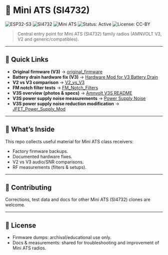 # 📡 Mini ATS (SI4732)
![ESP32-S3](https://img.shields.io/badge/MCU-ESP32--S3-blue)
![SI4732](https://img.shields.io/badge/DSP-SI4732-lightgrey)
![Mini ATS](https://img.shields.io/badge/Radio-Mini%20ATS-green)
![Status: Active](https://img.shields.io/badge/status-active-success)
![License: CC-BY](https://img.shields.io/badge/license-CC--BY-blue)

> Central entry point for Mini ATS (SI4732) family radios (AMNVOLT V3, V2 and generic/compatibles).

---

## 🚀 Quick Links

* **Original firmware (V3)** → [original_firmware](./original_firmware/)
* **Battery drain hardware fix (V3)** → [Hardware Mod for V3 Battery Drain](./Hardware%20Mod%20for%20V3%20Battery%20Drain/)
* **V2 vs V3 comparison** → [V2_vs_V3](./V2_vs_V3/)
* **FM notch filter tests** → [FM_Notch_Filters](./FM_Notch_Filters/)
* **V3S overview (photos & specs)** → [Amnvolt V3S README](./Amnvolt_V3S/README.md)
* **V3S power supply noise measurements** → [Power Supply Noise](./Amnvolt_V3S/Power_Supply_Noise/README.md)
* **V3S power supply noise reduction modification** → [JFET_Power_Supply_Mod](./Amnvolt_V3S/JFET_Power_Supply_Mod/README.md)

---

## 🧭 What’s Inside

This repo collects useful material for Mini ATS class receivers:

* Factory firmware backups.
* Documented hardware fixes.
* V2 vs V3 audio/SNR comparisons.
* RF measurements (filters & setups).

---

## 🤝 Contributing

Corrections, test data and docs for other Mini ATS (SI4732) clones are welcome.

---

## 📜 License

* Firmware dumps: archival/educational use only.
* Docs & measurements: shared for troubleshooting and improvement of Mini ATS radios.

